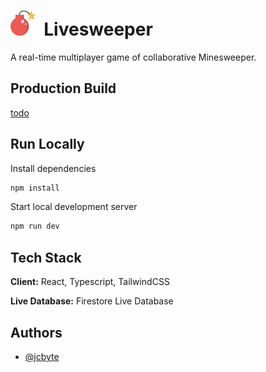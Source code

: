 # <img src="public/favicon.png" height="40"> &nbsp;Livesweeper

A real-time multiplayer game of collaborative Minesweeper.

## Production Build

[todo](todo)

## Run Locally

Install dependencies

```bash
npm install
```

Start local development server

```bash
npm run dev
```

## Tech Stack

**Client:** React, Typescript, TailwindCSS

**Live Database:** Firestore Live Database

## Authors

- [@jcbyte](https://www.github.com/jcbyte)
